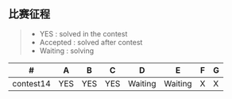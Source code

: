 ## 比赛征程
> * YES : solved in the contest
> * Accepted : solved after contest
> * Waiting : solving


  \# |  A  |  B  |  C  |  D  |  E  |  F  |  G  
---|---|---|---|---|---|---|---
| contest14 | YES   |   YES   | YES|Waiting|Waiting|X|X



